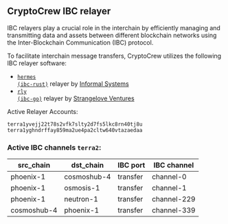 ## CryptoCrew IBC relayer
IBC relayers play a crucial role in the interchain by efficiently managing and transmitting data and assets between different blockchain networks using the Inter-Blockchain Communication (IBC) protocol.

To facilitate interchain message transfers, CryptoCrew utilizes the following IBC relayer software: 
- <a href="https://github.com/informalsystems/hermes"><code>hermes (ibc-rust)</code></a> relayer by [Informal Systems](https://github.com/informalsystems)
- <a href="https://github.com/cosmos/relayer"><code>rly (ibc-go)</code></a> relayer by [Strangelove Ventures](https://github.com/strangelove-ventures)

Active Relayer Accounts:
```
terra1yvejj22t78s2vfk7slty2d7fs5lkc8rn40tj8u
terra1yghndrffay859ma2ue4pa2cltw640vtazaedaa
```

### Active IBC channels `terra2`:
| src_chain | dst_chain | IBC port | IBC channel |
| --------------- | --------------- | ------------ | ------------------- |
| phoenix-1 | cosmoshub-4 | transfer | channel-0 |
| phoenix-1 | osmosis-1 | transfer | channel-1 |
| phoenix-1 | neutron-1 | transfer | channel-229 |
| cosmoshub-4 | phoenix-1 | transfer | channel-339 |
